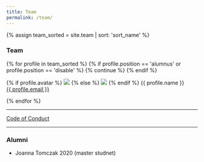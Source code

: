 ```yaml
---
title: Team
permalink: /team/
---
```


{% assign team_sorted = site.team | sort: 'sort_name' %}

### Team

<div class="content list team">
  {% for profile in team_sorted %}
      {% if profile.position == 'alumnus' or profile.position == 'disable' %}
        {% continue %}
      {% endif %}
      <div class="list-item-team">
        <p class="list-post-title">
          {% if profile.avatar %}
           <a href="{{ site.baseurl }}{{ profile.url }}"><img class="profile-thumbnail" src="{{site.baseurl}}/images/team/{{profile.avatar}}"></a>
          {% else %}
           <a href="{{ site.baseurl }}{{ profile.url }}"><img class="profile-thumbnail" src="http://evansheline.com/wp-content/uploads/2011/02/.jpg"></a>
          {% endif %}
          <a class="profname">{{ profile.name }}</a><br><a class="name" href="mailto:{{ profile.email }}">{{ profile.email }}</a>
        </p>
      </div>    
  {% endfor %}
</div>

<hr>

[Code of Conduct](/assets/docs/lab_code_of_conduct)

<hr>

### Alumni

* Joanna Tomczak 2020 (master studnet) 
